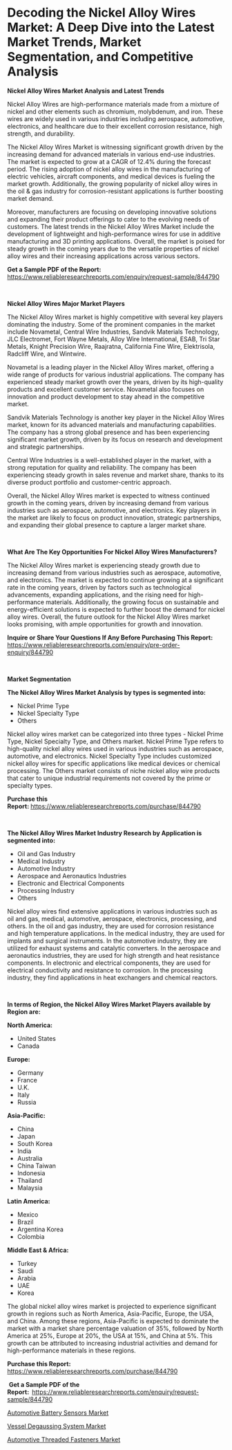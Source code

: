 <p><h1>Decoding the Nickel Alloy Wires Market: A Deep Dive into the Latest Market Trends, Market Segmentation, and Competitive Analysis</h1></p><p><strong>Nickel Alloy Wires Market Analysis and Latest Trends</strong></p>
<p><p>Nickel Alloy Wires are high-performance materials made from a mixture of nickel and other elements such as chromium, molybdenum, and iron. These wires are widely used in various industries including aerospace, automotive, electronics, and healthcare due to their excellent corrosion resistance, high strength, and durability.</p><p>The Nickel Alloy Wires Market is witnessing significant growth driven by the increasing demand for advanced materials in various end-use industries. The market is expected to grow at a CAGR of 12.4% during the forecast period. The rising adoption of nickel alloy wires in the manufacturing of electric vehicles, aircraft components, and medical devices is fueling the market growth. Additionally, the growing popularity of nickel alloy wires in the oil & gas industry for corrosion-resistant applications is further boosting market demand.</p><p>Moreover, manufacturers are focusing on developing innovative solutions and expanding their product offerings to cater to the evolving needs of customers. The latest trends in the Nickel Alloy Wires Market include the development of lightweight and high-performance wires for use in additive manufacturing and 3D printing applications. Overall, the market is poised for steady growth in the coming years due to the versatile properties of nickel alloy wires and their increasing applications across various sectors.</p></p>
<p><strong>Get a Sample PDF of the Report:&nbsp;</strong> <a href="https://www.reliableresearchreports.com/enquiry/request-sample/844790">https://www.reliableresearchreports.com/enquiry/request-sample/844790</a></p>
<p>&nbsp;</p>
<p><strong>Nickel Alloy Wires Major Market Players</strong></p>
<p><p>The Nickel Alloy Wires market is highly competitive with several key players dominating the industry. Some of the prominent companies in the market include Novametal, Central Wire Industries, Sandvik Materials Technology, JLC Electromet, Fort Wayne Metals, Alloy Wire International, ESAB, Tri Star Metals, Knight Precision Wire, Raajratna, California Fine Wire, Elektrisola, Radcliff Wire, and Wintwire.</p><p>Novametal is a leading player in the Nickel Alloy Wires market, offering a wide range of products for various industrial applications. The company has experienced steady market growth over the years, driven by its high-quality products and excellent customer service. Novametal also focuses on innovation and product development to stay ahead in the competitive market.</p><p>Sandvik Materials Technology is another key player in the Nickel Alloy Wires market, known for its advanced materials and manufacturing capabilities. The company has a strong global presence and has been experiencing significant market growth, driven by its focus on research and development and strategic partnerships.</p><p>Central Wire Industries is a well-established player in the market, with a strong reputation for quality and reliability. The company has been experiencing steady growth in sales revenue and market share, thanks to its diverse product portfolio and customer-centric approach.</p><p>Overall, the Nickel Alloy Wires market is expected to witness continued growth in the coming years, driven by increasing demand from various industries such as aerospace, automotive, and electronics. Key players in the market are likely to focus on product innovation, strategic partnerships, and expanding their global presence to capture a larger market share.</p></p>
<p>&nbsp;</p>
<p><strong>What Are The Key Opportunities For Nickel Alloy Wires Manufacturers?</strong></p>
<p><p>The Nickel Alloy Wires market is experiencing steady growth due to increasing demand from various industries such as aerospace, automotive, and electronics. The market is expected to continue growing at a significant rate in the coming years, driven by factors such as technological advancements, expanding applications, and the rising need for high-performance materials. Additionally, the growing focus on sustainable and energy-efficient solutions is expected to further boost the demand for nickel alloy wires. Overall, the future outlook for the Nickel Alloy Wires market looks promising, with ample opportunities for growth and innovation.</p></p>
<p><strong>Inquire or Share Your Questions If Any Before Purchasing This Report:</strong> <a href="https://www.reliableresearchreports.com/enquiry/pre-order-enquiry/844790">https://www.reliableresearchreports.com/enquiry/pre-order-enquiry/844790</a></p>
<p>&nbsp;</p>
<p><strong>Market Segmentation</strong></p>
<p><strong>The Nickel Alloy Wires Market Analysis by types is segmented into:</strong></p>
<p><ul><li>Nickel Prime Type</li><li>Nickel Specialty Type</li><li>Others</li></ul></p>
<p><p>Nickel alloy wires market can be categorized into three types - Nickel Prime Type, Nickel Specialty Type, and Others market. Nickel Prime Type refers to high-quality nickel alloy wires used in various industries such as aerospace, automotive, and electronics. Nickel Specialty Type includes customized nickel alloy wires for specific applications like medical devices or chemical processing. The Others market consists of niche nickel alloy wire products that cater to unique industrial requirements not covered by the prime or specialty types.</p></p>
<p><strong>Purchase this Report:&nbsp;</strong><a href="https://www.reliableresearchreports.com/purchase/844790">https://www.reliableresearchreports.com/purchase/844790</a></p>
<p>&nbsp;</p>
<p><strong>The Nickel Alloy Wires Market Industry Research by Application is segmented into:</strong></p>
<p><ul><li>Oil and Gas Industry</li><li>Medical Industry</li><li>Automotive Industry</li><li>Aerospace and Aeronautics Industries</li><li>Electronic and Electrical Components</li><li>Processing Industry</li><li>Others</li></ul></p>
<p><p>Nickel alloy wires find extensive applications in various industries such as oil and gas, medical, automotive, aerospace, electronics, processing, and others. In the oil and gas industry, they are used for corrosion resistance and high temperature applications. In the medical industry, they are used for implants and surgical instruments. In the automotive industry, they are utilized for exhaust systems and catalytic converters. In the aerospace and aeronautics industries, they are used for high strength and heat resistance components. In electronic and electrical components, they are used for electrical conductivity and resistance to corrosion. In the processing industry, they find applications in heat exchangers and chemical reactors.</p></p>
<p>&nbsp;</p>
<p><strong>In terms of Region, the Nickel Alloy Wires Market Players available by Region are:</strong></p>
<p>
    <p> <strong> North America: </strong>
        <ul>
            <li>United States</li>
            <li>Canada</li>
        </ul>
        </p> 
    <p> <strong> Europe: </strong>
        <ul>
            <li>Germany</li>
            <li>France</li>
            <li>U.K.</li>
            <li>Italy</li>
            <li>Russia</li>
        </ul>
        </p> 
    <p> <strong> Asia-Pacific: </strong>
        <ul>
            <li>China</li>
            <li>Japan</li>
            <li>South Korea</li>
            <li>India</li>
            <li>Australia</li>
            <li>China Taiwan</li>
            <li>Indonesia</li>
            <li>Thailand</li>
            <li>Malaysia</li>
        </ul>
        </p> 
    <p> <strong> Latin America: </strong>
        <ul>
            <li>Mexico</li>
            <li>Brazil</li>
            <li>Argentina Korea</li>
            <li>Colombia</li>
        </ul>
        </p> 
    <p> <strong> Middle East & Africa: </strong>
        <ul>
            <li>Turkey</li>
            <li>Saudi</li>
            <li>Arabia</li>
            <li>UAE</li>
            <li>Korea</li>
        </ul>
    </p>
    </p>
<p><p>The global nickel alloy wires market is projected to experience significant growth in regions such as North America, Asia-Pacific, Europe, the USA, and China. Among these regions, Asia-Pacific is expected to dominate the market with a market share percentage valuation of 35%, followed by North America at 25%, Europe at 20%, the USA at 15%, and China at 5%. This growth can be attributed to increasing industrial activities and demand for high-performance materials in these regions.</p></p>
<p><strong>Purchase this Report: </strong><a href="https://www.reliableresearchreports.com/purchase/844790">https://www.reliableresearchreports.com/purchase/844790</a></p>
<p>&nbsp;<strong>Get a Sample PDF of the Report:&nbsp;&nbsp;</strong><a href="https://www.reliableresearchreports.com/enquiry/request-sample/844790">https://www.reliableresearchreports.com/enquiry/request-sample/844790</a></p>
<p><strong></strong></p>
<p><p><a href="https://view.publitas.com/reportprime-1/global-automotive-battery-sensors-market-size-and-market-trends-insights-and-projections-from-2023-to-2030/">Automotive Battery Sensors Market</a></p><p><a href="https://view.publitas.com/reportprime-1/vessel-degaussing-system-market-research-report-the-key-to-successful-business-strategy-forecasted-for-period-from-2023-2030/">Vessel Degaussing System Market</a></p><p><a href="https://view.publitas.com/reportprime-1/automotive-threaded-fasteners-market-size-focuses-on-market-dynamics-in-depth-analysis-and-future-projections-of-its-market-forecasted-for-period-from-2023-to-2030/">Automotive Threaded Fasteners Market</a></p></p>